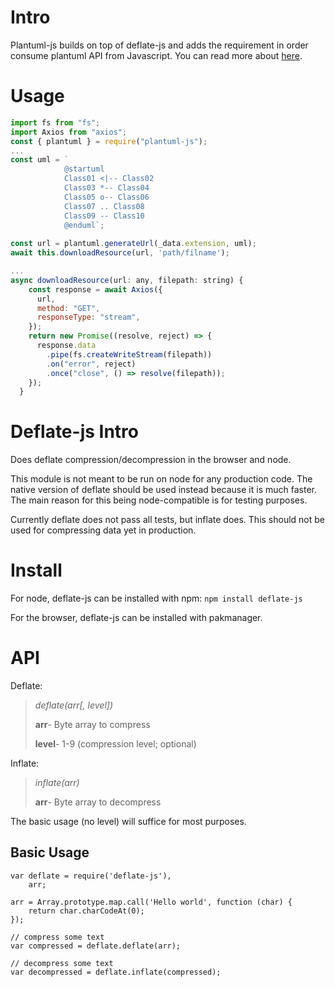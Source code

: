 Intro
=====
Plantuml-js builds on top of deflate-js and adds the requirement in order consume plantuml API from Javascript.
You can read more about [here](https://plantuml.com/fr/code-javascript-synchronous).

Usage
======
```javascript
import fs from "fs";
import Axios from "axios";
const { plantuml } = require("plantuml-js");
...
const uml = `
			@startuml
			Class01 <|-- Class02
			Class03 *-- Class04
			Class05 o-- Class06
			Class07 .. Class08
			Class09 -- Class10
			@enduml`;
			
const url = plantuml.generateUrl(_data.extension, uml);
await this.downloadResource(url, 'path/filname');

...
async downloadResource(url: any, filepath: string) {
    const response = await Axios({
      url,
      method: "GET",
      responseType: "stream",
    });
    return new Promise((resolve, reject) => {
      response.data
        .pipe(fs.createWriteStream(filepath))
        .on("error", reject)
        .once("close", () => resolve(filepath));
    });
  }		
```

Deflate-js Intro
=====
Does deflate compression/decompression in the browser and node.

This module is not meant to be run on node for any production code. The native version of deflate should be used instead because it is much faster.  The main reason for this being node-compatible is for testing purposes.

Currently deflate does not pass all tests, but inflate does. This should not be used for compressing data yet in production.

Install
=======

For node, deflate-js can be installed with npm: `npm install deflate-js`

For the browser, deflate-js can be installed with pakmanager.

API
===

Deflate:

> *deflate(arr[, level])*
> 
> **arr**- Byte array to compress
> 
> **level**- 1-9 (compression level; optional)

Inflate:

> *inflate(arr)*
> 
> 
> **arr**- Byte array to decompress

The basic usage (no level) will suffice for most purposes.

Basic Usage
-----------

    var deflate = require('deflate-js'),
		arr;

	arr = Array.prototype.map.call('Hello world', function (char) {
		return char.charCodeAt(0);
	});

	// compress some text
	var compressed = deflate.deflate(arr);

	// decompress some text
	var decompressed = deflate.inflate(compressed);
